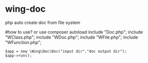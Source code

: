 # wing-doc
php auto create doc from file system

#how to use? or use composer autoload
    include "Doc.php";
    include "WClass.php";
    include "WDoc.php";
    include "WFile.php";
    include "WFunction.php";
    
    $app = new \Wing\Doc\Doc("input dir","doc output dir");
    $app->run();


